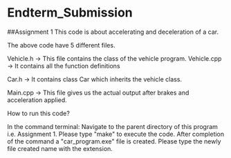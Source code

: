 # Endterm_Submission

##Assignment 1
This code is about accelerating and deceleration of a car.

The above code have 5 different files.

Vehicle.h -> This file contains the class of the vehicle program. Vehicle.cpp -> It contains all the function definitions

Car.h -> It contains class Car which inherits the vehicle class.

Main.cpp -> This file gives us the actual output after brakes and acceleration applied.

How to run this code?

In the command terminal: Navigate to the parent directory of this program i.e. Assignment 1. Please type "make" to execute the code. After completion of the command a "car_program.exe" file is created. Please type the newly file created name with the extension.
